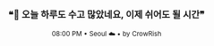 <div align="center">

<br>

<h3>❝🌙 오늘 하루도 수고 많았네요, 이제 쉬어도 될 시간❞</h3>

<sub>08:00 PM • Seoul ☁️ • by CrowRish</sub>

<br>

</div>